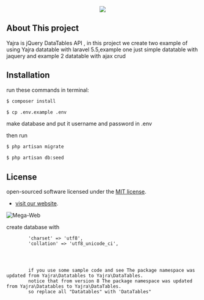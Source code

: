 <p align="center"><img src="http://iranmegaweb.com/img/800-200-3.jpg"></p>


## About This project

Yajra is jQuery DataTables API , in this project we create two example of using Yajra datatable with laravel 5.5,example one just simple datatable with jaquery and example 2 datatable with ajax crud


## Installation 

run these commands in terminal:
```bash
$ composer install
```

```bash
$ cp .env.example .env
```

 make database and put it username and password in .env

then run

```bash
$ php artisan migrate
```

```bash
$ php artisan db:seed
```




## License

open-sourced software licensed under the [MIT license](http://opensource.org/licenses/MIT).



- [visit our website](https://iranmegaweb.com).




![Mega-Web](http://iranmegaweb.com/img/800-200-3.jpg)





create database with

            'charset' => 'utf8',
            'collation' => 'utf8_unicode_ci',
            
            
            
            
            if you use some sample code and see The package namespace was updated from Yajra\Datatables to Yajra\DataTables.
            notice that from version 8 The package namespace was updated from Yajra\Datatables to Yajra\DataTables.
            so replace all "Datatables" with 'DataTables"
            
            
            
            
            